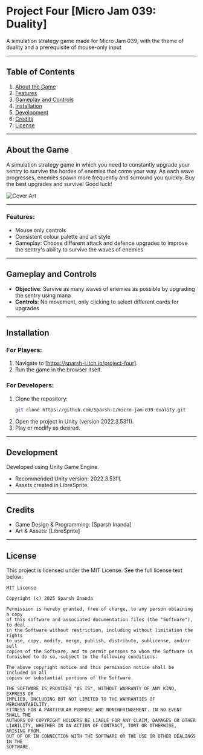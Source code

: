 # **Project Four [Micro Jam 039: Duality]**  
A simulation strategy game made for Micro Jam 039, with the theme of duality and a prerequisite of mouse-only input

---

## **Table of Contents**  
1. [About the Game](#about-the-game)  
2. [Features](#features)  
4. [Gameplay and Controls](#gameplay-and-controls)  
5. [Installation](#installation)  
6. [Development](#development)  
7. [Credits](#credits)  
8. [License](#license)

---

## **About the Game**  
A simulation strategy game in which you need to constantly upgrade your sentry to survive the hordes of enemies that come your way. As each wave progresses, enemies spawn more frequently and surround you quickly. Buy the best upgrades and survive! Good luck!

![Cover Art](https://github.com/user-attachments/assets/d1d0cde8-ae94-4d85-926d-20fa8682619e)

---

### **Features**:
- Mouse only controls  
- Consistent colour palette and art style
- Gameplay: Choose different attack and defence upgrades to improve the sentry's ability to survive the waves of enemies

---

## **Gameplay and Controls**  
- **Objective**: Survive as many waves of enemies as possible by upgrading the sentry using mana
- **Controls**: No movement, only clicking to select different cards for upgrades

---

## **Installation**  
### **For Players**:  
1. Navigate to [https://sparsh-i.itch.io/project-four].  
2. Run the game in the browser itself.

### **For Developers**:  
1. Clone the repository:  
   ```bash  
   git clone https://github.com/Sparsh-I/micro-jam-039-duality.git
   ```
2. Open the project in Unity (version 2022.3.53f1).
3. Play or modify as desired.

---

## **Development**  
Developed using Unity Game Engine.
- Recommended Unity version: 2022.3.53f1.
- Assets created in LibreSprite.

---

## **Credits**
- Game Design & Programming: [Sparsh Inanda]
- Art & Assets: [LibreSprite]

--- 

## **License**

This project is licensed under the MIT License. See the full license text below:

```plaintext
MIT License

Copyright (c) 2025 Sparsh Inanda

Permission is hereby granted, free of charge, to any person obtaining a copy
of this software and associated documentation files (the "Software"), to deal
in the Software without restriction, including without limitation the rights
to use, copy, modify, merge, publish, distribute, sublicense, and/or sell
copies of the Software, and to permit persons to whom the Software is
furnished to do so, subject to the following conditions:

The above copyright notice and this permission notice shall be included in all
copies or substantial portions of the Software.

THE SOFTWARE IS PROVIDED "AS IS", WITHOUT WARRANTY OF ANY KIND, EXPRESS OR
IMPLIED, INCLUDING BUT NOT LIMITED TO THE WARRANTIES OF MERCHANTABILITY,
FITNESS FOR A PARTICULAR PURPOSE AND NONINFRINGEMENT. IN NO EVENT SHALL THE
AUTHORS OR COPYRIGHT HOLDERS BE LIABLE FOR ANY CLAIM, DAMAGES OR OTHER
LIABILITY, WHETHER IN AN ACTION OF CONTRACT, TORT OR OTHERWISE, ARISING FROM,
OUT OF OR IN CONNECTION WITH THE SOFTWARE OR THE USE OR OTHER DEALINGS IN THE
SOFTWARE.
```
